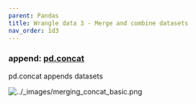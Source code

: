 ```yaml
---
parent: Pandas 
title: Wrangle data 3 - Merge and combine datasets 
nav_order: 1d3 
---
```


### append: [pd.concat](https://pandas.pydata.org/docs/user_guide/merging.html#concatenating-objects)

pd.concat appends datasets 

![../_images/merging_concat_basic.png](https://pandas.pydata.org/docs/_images/merging_concat_basic.png)